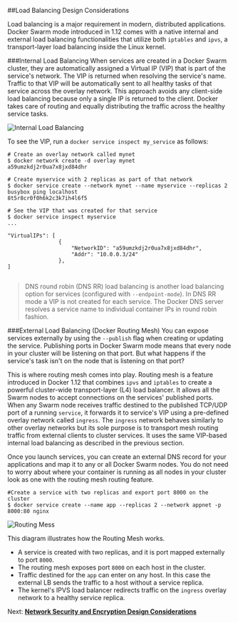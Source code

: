 ##<a name="lb"></a>Load Balancing Design Considerations

Load balancing is a major requirement in modern, distributed applications. Docker Swarm mode introduced in 1.12 comes with a native internal and external load balancing functionalities that utilize both `iptables` and `ipvs`, a transport-layer load balancing inside the Linux kernel.

###Internal Load Balancing
When services are created in a Docker Swarm cluster, they are automatically assigned a Virtual IP (VIP) that is part of the service's network. The VIP is returned when resolving the service's name. Traffic to that VIP will be automatically sent to all healthy tasks of that service across the overlay network. This approach avoids any client-side load balancing because only a single IP is returned to the client. Docker takes care of routing and equally distributing the traffic across the healthy service tasks.


![Internal Load Balancing](./img/ipvs.png)

To see the VIP, run a `docker service inspect my_service` as follows:

```
# Create an overlay network called mynet
$ docker network create -d overlay mynet
a59umzkdj2r0ua7x8jxd84dhr

# Create myservice with 2 replicas as part of that network
$ docker service create --network mynet --name myservice --replicas 2 busybox ping localhost
8t5r8cr0f0h6k2c3k7ih4l6f5

# See the VIP that was created for that service
$ docker service inspect myservice
...

"VirtualIPs": [
                {
                    "NetworkID": "a59umzkdj2r0ua7x8jxd84dhr",
                    "Addr": "10.0.0.3/24"
                },
]
              
``` 

> DNS round robin (DNS RR) load balancing is another load balancing option for services (configured with `--endpoint-mode`). In DNS RR mode a VIP is not created for each service. The Docker DNS server resolves a service name to individual container IPs in round robin fashion.


###External Load Balancing (Docker Routing Mesh) 
You can expose services externally by using the `--publish` flag when creating or updating the service. Publishing ports in Docker Swarm mode means that every node in your cluster will be listening on that port. But what happens if the service's task isn't on the node that is listening on that port?

This is where routing mesh comes into play. Routing mesh is a feature introduced in Docker 1.12 that combines `ipvs` and `iptables` to create a powerful cluster-wide transport-layer (L4) load balancer. It allows all the Swarm nodes to accept connections on the services' published ports. When any Swarm node receives traffic destined to the published TCP/UDP port of a running `service`, it forwards it to service's VIP using a pre-defined overlay network called `ingress`. The `ingress` network behaves similarly to other overlay networks but its sole purpose is to transport mesh routing traffic from external clients to cluster services. It uses the same VIP-based internal load balancing as described in the previous section.

Once you launch services, you can create an external DNS record for your applications and map it to any or all Docker Swarm nodes. You do not need to worry about where your container is running as all nodes in your cluster look as one with the routing mesh routing feature.  

```
#Create a service with two replicas and export port 8000 on the cluster
$ docker service create --name app --replicas 2 --network appnet -p 8000:80 nginx
```


![Routing Mess](./img/routing-mesh.png) 

This diagram illustrates how the Routing Mesh works.

- A service is created with two replicas, and it is port mapped externally to port `8000`.
- The routing mesh exposes port `8000` on each host in the cluster.
- Traffic destined for the `app` can enter on any host. In this case the external LB sends the traffic to a host without a service replica.
- The kernel's IPVS load balancer redirects traffic on the `ingress` overlay network to a healthy service replica.

Next: **[Network Security and Encryption Design Considerations](11-security.md)**